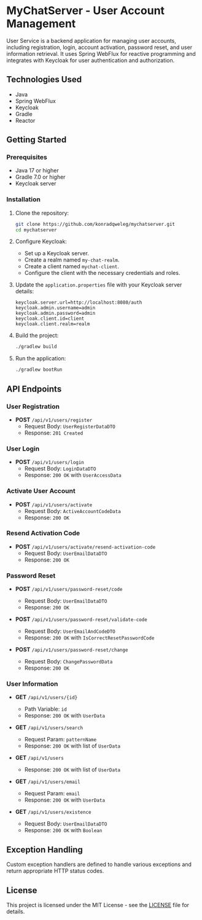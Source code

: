 # MyChatServer - User Account Management

User Service is a backend application for managing user accounts, including registration, login, account activation, password reset, and user information retrieval. It uses Spring WebFlux for reactive programming and integrates with Keycloak for user authentication and authorization.

## Technologies Used

- Java
- Spring WebFlux
- Keycloak
- Gradle
- Reactor

## Getting Started

### Prerequisites

- Java 17 or higher
- Gradle 7.0 or higher
- Keycloak server

### Installation

1. Clone the repository:
    ```sh
    git clone https://github.com/konradqweleg/mychatserver.git
    cd mychatserver
    ```

2. Configure Keycloak:
    - Set up a Keycloak server.
    - Create a realm named `my-chat-realm`.
    - Create a client named `mychat-client`.
    - Configure the client with the necessary credentials and roles.

3. Update the `application.properties` file with your Keycloak server details:
    ```properties
    keycloak.server.url=http://localhost:8080/auth
    keycloak.admin.username=admin
    keycloak.admin.password=admin
    keycloak.client.id=client
    keycloak.client.realm=realm
    ```

4. Build the project:
    ```sh
    ./gradlew build
    ```

5. Run the application:
    ```sh
    ./gradlew bootRun
    ```

## API Endpoints

### User Registration

- **POST** `/api/v1/users/register`
    - Request Body: `UserRegisterDataDTO`
    - Response: `201 Created`

### User Login

- **POST** `/api/v1/users/login`
    - Request Body: `LoginDataDTO`
    - Response: `200 OK` with `UserAccessData`

### Activate User Account

- **POST** `/api/v1/users/activate`
    - Request Body: `ActiveAccountCodeData`
    - Response: `200 OK`

### Resend Activation Code

- **POST** `/api/v1/users/activate/resend-activation-code`
    - Request Body: `UserEmailDataDTO`
    - Response: `200 OK`

### Password Reset

- **POST** `/api/v1/users/password-reset/code`
    - Request Body: `UserEmailDataDTO`
    - Response: `200 OK`

- **POST** `/api/v1/users/password-reset/validate-code`
    - Request Body: `UserEmailAndCodeDTO`
    - Response: `200 OK` with `IsCorrectResetPasswordCode`

- **POST** `/api/v1/users/password-reset/change`
    - Request Body: `ChangePasswordData`
    - Response: `200 OK`

### User Information

- **GET** `/api/v1/users/{id}`
    - Path Variable: `id`
    - Response: `200 OK` with `UserData`

- **GET** `/api/v1/users/search`
    - Request Param: `patternName`
    - Response: `200 OK` with list of `UserData`

- **GET** `/api/v1/users`
    - Response: `200 OK` with list of `UserData`

- **GET** `/api/v1/users/email`
    - Request Param: `email`
    - Response: `200 OK` with `UserData`

- **GET** `/api/v1/users/existence`
    - Request Body: `UserEmailDataDTO`
    - Response: `200 OK` with `Boolean`

## Exception Handling

Custom exception handlers are defined to handle various exceptions and return appropriate HTTP status codes.

## License

This project is licensed under the MIT License - see the [LICENSE](LICENSE) file for details.